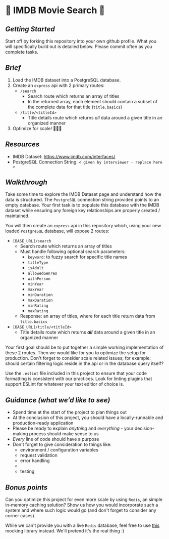 # 🍿 IMDB Movie Search 🍿


## *Getting Started*

Start off by forking this repository into your own github profile. What you will specifically build out is detailed below. Please commit often as you complete tasks.


## *Brief*

1) Load the IMDB dataset into a PostgreSQL database.
2) Create an `express` api with 2 primary routes:
   * `/search`
     * Search route which returns an array of titles
     * In the returned array, each element should contain a subset of the complete data for that title (`title.basics`)
   * `/title/<titleId>`
     * Title details route which returns _all_ data around a given title in an organized manner
3) Optimize for scale! 🚀🚀🚀


## *Resources*

* IMDB Dataset: https://www.imdb.com/interfaces/
* PostgreSQL Connection String: `< given by interviewer - replace here >`


## *Walkthrough*

Take some time to explore the IMDB Dataset page and understand how the data is structured. The `PostgreSQL` connection string provided points to an empty database. Your first task is to populate this database with the IMDB dataset while ensuring any foreign key relationships are properly created / maintained.

You will then create an `express` api in this repository which, using your new loaded `PostgreSQL` database, will expose 2 routes:

* `[BASE_URL]/search`
  * Search route which returns an array of titles
  * Must handle following optional search parameters:
    * `keyword`: to fuzzy search for specific title names
    * `titleType`
    * `isAdult`
    * `allowedGenres`
    * `withPerson`
    * `minYear`
    * `maxYear`
    * `minDuration`
    * `maxDuration`
    * `minRating`
    * `maxRating`
  * Response: an array of titles, where for each title return data from `title.basics`
* `[BASE_URL]/title/<titleId>`
  * Title details route which returns *__all__* data around a given title in an organized manner

Your first goal should be to put together a simple working implementation of these 2 routes. Then we would like for you to optimize the setup for production. Don't forget to consider scale related issues; for example: should certain filtering logic reside in the api or in the database query itself?

Use the `.eslint` file included in this project to ensure that your code formatting is consistent with our practices. Look for linting plugins that support ESLint for whatever your text editior of choice is.


## *Guidance (what we’d like to see)*

* Spend time at the start of the project to plan things out
* At the conclusion of this project, you should have a locally-runnable and production-ready application
* Please be ready to explain _anything_ and _everything_ - your decision-making process should make sense to us
* _Every_ line of code should have a purpose
* Don't forget to give consideration to things like:
  * environment / configuration variables
  * request validation
  * error handling
  *
  * testing


## *Bonus points*

Can you optimize this project for even more scale by using `Redis`, an simple in-memory caching solution? Show us how you would incorporate such a system and where such logic would go (and don't forget to consider any corner cases).

While we can't provide you with a live `Redis` database, feel free to use [this](https://www.npmjs.com/package/redis-mock) mocking library instead. We'll pretend it's the real thing :)